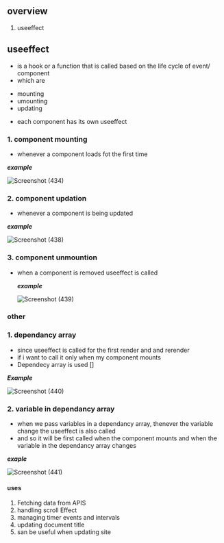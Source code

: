 ## overview
1. useeffect

## useeffect

- is a hook or a function that is called based on the life cycle of event/ component
- which are 
* mounting 
* umounting 
* updating

- each component has its own useeffect

### 1. component mounting

- whenever a component loads fot the first time

***example***

![Screenshot (434)](https://github.com/ssammueel/ReactClass/assets/124765323/ab00f557-fcd0-4906-8169-3446c904f6c6)

### 2. component updation

- whenever a component is being updated

***example***

![Screenshot (438)](https://github.com/ssammueel/ReactClass/assets/124765323/0cd0ec87-a317-4074-9e65-ba7f2f661de0)

### 3. component unmountion

- when a component is removed useeffect is called

  ***example***

  ![Screenshot (439)](https://github.com/ssammueel/ReactClass/assets/124765323/77d0fad5-9c1d-4d4d-a44d-28161488407f)


### other

### 1. dependancy array

- since useeffect is called for the first render and and rerender
- if i want to call it only when my component mounts
- Dependecy array is used []

***Example***

![Screenshot (440)](https://github.com/ssammueel/ReactClass/assets/124765323/6ae82685-5024-4c9b-89e3-6f8052ab5656)


### 2. variable in dependancy array

- when we pass variables in a dependancy array, thenever the variable change the useeffect is also called 
- and so it will be first called when the component mounts and when the variable in the dependancy array changes

***exaple***

![Screenshot (441)](https://github.com/ssammueel/ReactClass/assets/124765323/bf632e8e-2348-46ea-89e8-3de370e1bd51)

#### uses

1. Fetching data from APIS
2. handling scroll Effect
3. managing timer events and intervals
4. updating document title
5. san be useful when updating site
